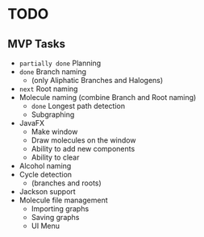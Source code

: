 # TODO

## MVP Tasks
* `partially done` Planning
* `done` Branch naming
  * (only Aliphatic Branches and Halogens)
* `next` Root naming
* Molecule naming (combine Branch and Root naming)
  * `done` Longest path detection
  * Subgraphing
* JavaFX
  * Make window
  * Draw molecules on the window
  * Ability to add new components
  * Ability to clear
* Alcohol naming
* Cycle detection
  * (branches and roots)
* Jackson support
* Molecule file management
  * Importing graphs
  * Saving graphs
  * UI Menu